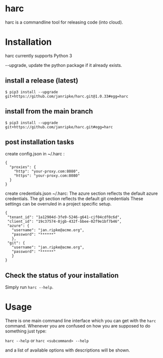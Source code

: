 harc
=

harc is a commandline tool for releasing code (into cloud).

# Installation
harc currently supports Python 3

--upgrade, update the python package if it already exists. 

## install a release (latest)
```
$ pip3 install --upgrade git+https://github.com/janripke/harc.git@1.0.33#egg=harc
```

## install from the main branch
```
$ pip3 install --upgrade git+https://github.com/janripke/harc.git#egg=harc
```

## post installation tasks

create config.json in ~/.harc :
```
{
  "proxies": {
    "http": "your-proxy.com:8080",
    "https": "your-proxy.com:8080"
  }
}
```

create credentials.json ~/.harc:
The azure section reflects the default azure credentials.
The git section reflects the default git credentials
These settings can be overruled in a project specific setup.
```
{
 "tenant_id": "1a12904d-3fe9-5246-g641-cjf04cdf0c6d",
 "client_id": "19c37574-8jgb-432f-bbee-02f9e1bf7b46",
 "azure": {
   "username": "jan.ripke@acme.org",
   "password": "******"
   },
 "git": {
   "username": "jan.ripke@acme.org",
   "password": "******"
   }
}
```

## Check the status of your installation

Simply run `harc --help`.


# Usage

There is one main command line interface which you can get with the `harc` command. Whenever you are confused on how you are supposed to do something just type:

`harc --help` or `harc <subcommand> --help`

and a list of available options with descriptions will be shown.
